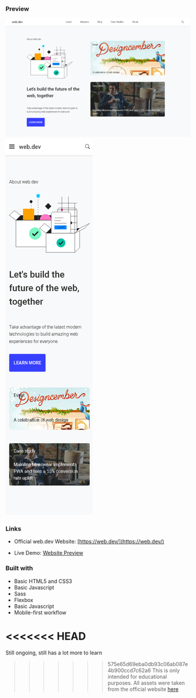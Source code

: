 ### Preview

![](desktop.png)
![](mobile.png)

### Links

- Official web.dev Website: [https://web.dev/](https://web.dev/)

- Live Demo: [Website Preview](https://webdev-nevz.web.app)

### Built with

- Basic HTML5 and CSS3
- Basic Javascript
- Sass
- Flexbox
- Basic Javascript
- Mobile-first workflow

#

<<<<<<< HEAD
=======
Still ongoing, still has a lot more to learn  


>>>>>>> 575e65d69eba0db93c06ab087e4b900ccd7c62a6
This is only intended for educational purposes. All assets were taken from the official website [here](https://web.dev/)
